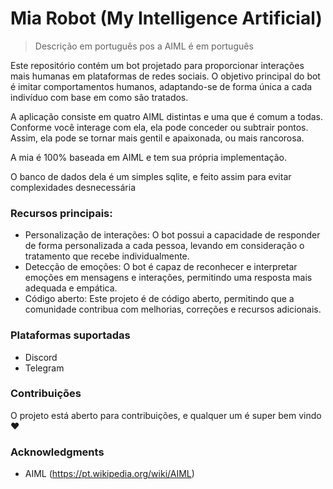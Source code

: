 # Mia Robot (My Intelligence Artificial)

> Descrição em português pos a AIML é em português

Este repositório contém um bot projetado para proporcionar interações mais humanas em plataformas de redes sociais. O objetivo principal do bot é imitar comportamentos humanos, adaptando-se de forma única a cada indivíduo com base em como são tratados.

A aplicação consiste em quatro AIML distintas e uma que é comum a todas. Conforme você interage com ela, ela pode conceder ou subtrair pontos. Assim, ela pode se tornar mais gentil e apaixonada, ou mais rancorosa.

A mia é 100% baseada em AIML e tem sua própria implementação.

O banco de dados dela é um simples sqlite, e feito assim para evitar complexidades desnecessária

### Recursos principais:

* Personalização de interações: O bot possui a capacidade de responder de forma personalizada a cada pessoa, levando em consideração o tratamento que recebe individualmente.
* Detecção de emoções: O bot é capaz de reconhecer e interpretar emoções em mensagens e interações, permitindo uma resposta mais adequada e empática.
* Código aberto: Este projeto é de código aberto, permitindo que a comunidade contribua com melhorias, correções e recursos adicionais.

### Plataformas suportadas
* Discord
* Telegram

### Contribuições

O projeto está aberto para contribuições, e qualquer um é super bem vindo ❤

### Acknowledgments

- AIML (<https://pt.wikipedia.org/wiki/AIML>)
